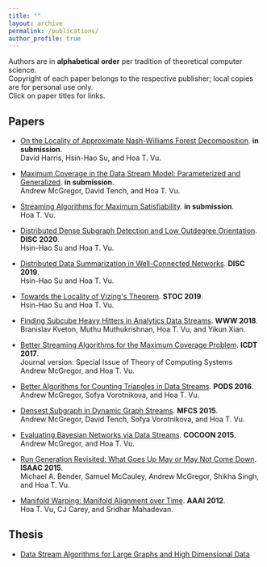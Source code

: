 ```yaml
---
title: ""
layout: archive
permalink: /publications/
author_profile: true
---
```


Authors are in **alphabetical order** per tradition of theoretical computer science.   
Copyright of each paper belongs to the respective publisher; local copies are for personal use only.  
Click on paper titles for links.  

## Papers

* [On the Locality of Approximate Nash-Williams Forest Decomposition](https://hoavu123.github.io/publications/). **in submission**.    
  David Harris, Hsin-Hao Su, and Hoa T. Vu. 

* [Maximum Coverage in the Data Stream Model: Parameterized and Generalized](https://hoavu123.github.io/publications/). **in submission**.    
  Andrew McGregor, David Tench, and Hoa T. Vu.

* [Streaming Algorithms for Maximum Satisfiability](/files/streaming-max-sat.pdf). **in submission**.  
  Hoa T. Vu. 

* [Distributed Dense Subgraph Detection and Low Outdegree Orientation](https://arxiv.org/abs/1907.12443). **DISC 2020**.  
  Hsin-Hao Su and Hoa T. Vu. 

* [Distributed Data Summarization in Well-Connected Networks](https://arxiv.org/abs/1908.00236). **DISC 2019**.  
  Hsin-Hao Su and Hoa T. Vu. 
  
* [Towards the Locality of Vizing's Theorem](https://arxiv.org/abs/1901.00479). **STOC 2019**.  
  Hsin-Hao Su and Hoa T. Vu. 

* [Finding Subcube Heavy Hitters in Analytics Data Streams](https://arxiv.org/abs/1708.05159). **WWW 2018**.  
  Branislav Kveton, Muthu Muthukrishnan, Hoa T. Vu, and Yikun Xian. 

* [Better Streaming Algorithms for the Maximum Coverage Problem](https://arxiv.org/abs/1610.06199). **ICDT 2017**.  
  Journal version: Special Issue of Theory of Computing Systems  
  Andrew McGregor, and Hoa T. Vu. 

* [Better Algorithms for Counting Triangles in Data Streams](/files/pods16.pdf). **PODS 2016**.  
  Andrew McGregor, Sofya Vorotnikova, and Hoa T. Vu. 

* [Densest Subgraph in Dynamic Graph Streams](https://arxiv.org/abs/1506.04417). **MFCS 2015**.  
  Andrew McGregor, David Tench, Sofya Vorotnikova, and Hoa T. Vu. 

* [Evaluating Bayesian Networks via Data Streams](/files/cocoon15.pdf). **COCOON 2015**.  
  Andrew McGregor, and Hoa T. Vu. 

* [Run Generation Revisited: What Goes Up May or May Not Come Down](https://arxiv.org/abs/1504.06501). **ISAAC 2015**.  
  Michael A. Bender, Samuel McCauley, Andrew McGregor, Shikha Singh, and Hoa T. Vu. 

* [Manifold Warping: Manifold Alignment over Time](/files/aaai12.pdf). **AAAI 2012**.  
  Hoa T. Vu, CJ Carey, and Sridhar Mahadevan. 

## Thesis 

* [Data Stream Algorithms for Large Graphs and High Dimensional Data](https://scholarworks.umass.edu/dissertations_2/1404/)


